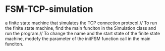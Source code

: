 # FSM-TCP-simulation
a finite state machine that simulates the TCP connection protocol.//
To run the finite state machine, find the main funciton in the Simulation class and run the program.//
To change the name and the start state of the finite state machine, modefy the parameter of the initFSM function call in the main funciton. 
